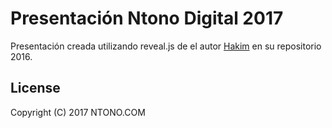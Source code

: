 # Presentación Ntono Digital 2017

Presentación creada utilizando reveal.js de el autor <a href="https://github.com/hakimel" target="_blank">Hakim</a> en su repositorio 2016.


## License
Copyright (C) 2017 NTONO.COM
